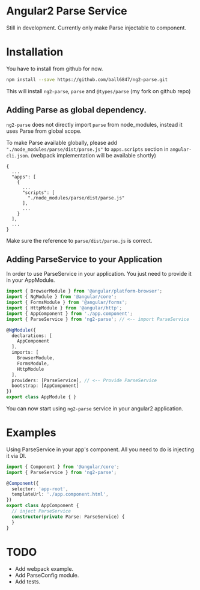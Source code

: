 Angular2 Parse Service
======================

Still in development. Currently only make Parse injectable to component.

Installation
============

You have to install from github for now.

```sh
npm install --save https://github.com/ball6847/ng2-parse.git
```

This will install `ng2-parse`, `parse` and `@types/parse` (my fork on github repo)

## Adding Parse as global dependency.

`ng2-parse` does not directly import `parse` from node_modules, instead it uses Parse from global scope.

To make Parse available globally, please add `"./node_modules/parse/dist/parse.js"` to `apps.scripts` section in `angular-cli.json`. (webpack implementation will be available shortly)

```
{
  ...
  "apps": [
    {
      ...
      "scripts": [
        "./node_modules/parse/dist/parse.js"
      ],
      ...
    }
  ],
  ...
}
```

Make sure the reference to `parse/dist/parse.js` is correct.

## Adding ParseService to your Application

In order to use ParseService in your application. You just need to provide it in your AppModule.

```typescript
import { BrowserModule } from '@angular/platform-browser';
import { NgModule } from '@angular/core';
import { FormsModule } from '@angular/forms';
import { HttpModule } from '@angular/http';
import { AppComponent } from './app.component';
import { ParseService } from 'ng2-parse'; // <-- import ParseService

@NgModule({
  declarations: [
    AppComponent
  ],
  imports: [
    BrowserModule,
    FormsModule,
    HttpModule
  ],
  providers: [ParseService], // <-- Provide ParseService
  bootstrap: [AppComponent]
})
export class AppModule { }
```

You can now start using `ng2-parse` service in your angular2 application.

Examples
========

Using ParseService in your app's component. All you need to do is injecting it via DI.

```typescript
import { Component } from '@angular/core';
import { ParseService } from 'ng2-parse';

@Component({
  selector: 'app-root',
  templateUrl: './app.component.html',
})
export class AppComponent {
  // inject ParseService
  constructor(private Parse: ParseService) {
  }
}

```

TODO
====

- Add webpack example.
- Add ParseConfig module.
- Add tests.

